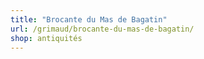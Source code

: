 ```yaml
---
title: "Brocante du Mas de Bagatin"
url: /grimaud/brocante-du-mas-de-bagatin/
shop: antiquités
---
```

